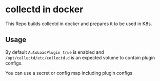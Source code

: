 # collectd in docker
This Repo builds collectd in docker and prepares it to be used in K8s.


## Usage
By default `AutoLoadPlugin true` is enabled and `/opt/collectd/etc/collectd.d` is an expected volume to contain plugin configs.

You can use a secret or config map including plugin configs
